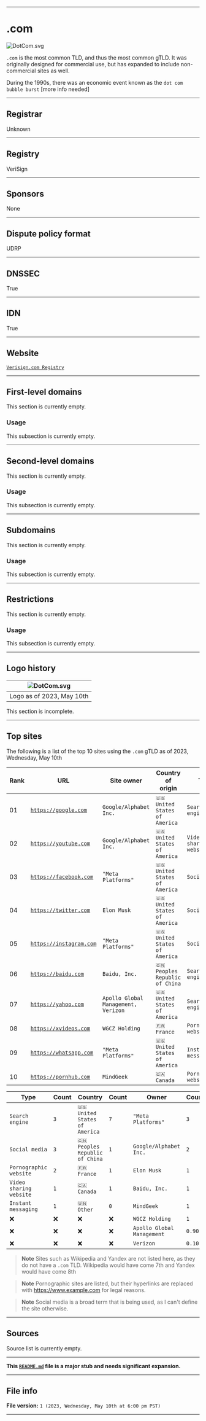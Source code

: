 

***

# .com

<!-- Start of lead section !-->

![DotCom.svg](/Domainiac/DB/gTLD/dot/com/SVG/DotCom.svg)

`.com` is the most common TLD, and thus the most common gTLD. It was originally designed for commercial use, but has expanded to include non-commercial sites as well.

During the 1990s, there was an economic event known as the `dot com bubble burst` [more info needed]

<!-- End of lead section !-->

***

## Registrar

Unknown

***

## Registry

VeriSign

***

## Sponsors

None

***

## Dispute policy format

UDRP

***

## DNSSEC

True

***

## IDN

True

***

## Website

[`Verisign.com Registry`](https://www.verisign.com/domain-names/com-domain-names/)

***

## First-level domains

This section is currently empty.

### Usage

This subsection is currently empty.

***

## Second-level domains

This section is currently empty.

### Usage

This subsection is currently empty.

***

## Subdomains

This section is currently empty.

### Usage

This subsection is currently empty.

***

## Restrictions

This section is currently empty.

### Usage

This subsection is currently empty.

***

## Logo history

| ![DotCom.svg](/Domainiac/DB/gTLD/dot/com/SVG/DotCom.svg) |
|---|
| Logo as of 2023, May 10th |

This section is incomplete.

***

## Top sites

The following is a list of the top 10 sites using the `.com` gTLD as of 2023, Wednesday, May 10th

| Rank | URL | Site owner | Country of origin | Type |
|---|---|---|---|---|
| 01 | [`https://google.com`](https://google.com/) | `Google/Alphabet Inc.` | `🇺🇸️ United States of America` | `Search engine` |
| 02 | [`https://youtube.com`](https://youtube.com/) | `Google/Alphabet Inc.` | `🇺🇸️ United States of America` | `Video sharing website` |
| 03 | [`https://facebook.com`](https://facebook.com/) | `"Meta Platforms"` | `🇺🇸️ United States of America` | `Social media` |
| 04 | [`https://twitter.com`](https://twitter.com/) | `Elon Musk` | `🇺🇸️ United States of America` | `Social media` |
| 05 | [`https://instagram.com`](https://instagram.com/) | `"Meta Platforms"` | `🇺🇸️ United States of America` | `Social media` |
| 06 | [`https://baidu.com`](https://baidu.com/) | `Baidu, Inc.` | `🇨🇳️ Peoples Republic of China` | `Search engine` |
| 07 | [`https://yahoo.com`](https://yahoo.com/) | `Apollo Global Management, Verizon` | `🇺🇸️ United States of America` | `Search engine` |
| 08 | [`https://xvideos.com`](https://www.example.com/) | `WGCZ Holding` | `🇫🇷️ France` | `Pornographic website` |
| 09 | [`https://whatsapp.com`](https://whatsapp.com/) | `"Meta Platforms"` | `🇺🇸️ United States of America` | `Instant messaging` |
| 10 | [`https://pornhub.com`](https://www.example.com/) | `MindGeek` | `🇨🇦️ Canada` | `Pornographic website` |

| Type | Count| Country | Count | Owner | Count |
|---|---|---|---|---|---|
| `Search engine` | `3` | `🇺🇸️ United States of America` | `7` | `"Meta Platforms"` | `3` |
| `Social media` | `3` | `🇨🇳️ Peoples Republic of China` | `1` | `Google/Alphabet Inc.` | `2` |
| `Pornographic website` | `2` | `🇫🇷️ France`  | `1` | `Elon Musk` | `1` |
| `Video sharing website` | `1` | `🇨🇦️ Canada` | `1` | `Baidu, Inc.` | `1` |
| `Instant messaging` | `1` | `🇺🇳️ Other` | `0` | `MindGeek` | `1` |
| :x: | :x: | :x: | :x: | `WGCZ Holding` | `1` |
| :x: | :x: | :x: | :x: | `Apollo Global Management` | `0.90` |
| :x: | :x: | :x: | :x: | `Verizon` | `0.10` |

> **Note** Sites such as Wikipedia and Yandex are not listed here, as they do not have a `.com` TLD. Wikipedia would have come 7th and Yandex would have come 8th

> **Note** Pornographic sites are listed, but their hyperlinks are replaced with https://www.example.com for legal reasons.

> **Note** Social media is a broad term that is being used, as I can't define the site otherwise.

***

## Sources

Source list is currently empty.

***

**This [`README.md`](/Domainiac/DB/gTLD/dot/com/README.md) file is a major stub and needs significant expansion.**

***

## File info

**File version:** `1 (2023, Wednesday, May 10th at 6:00 pm PST)`

***

